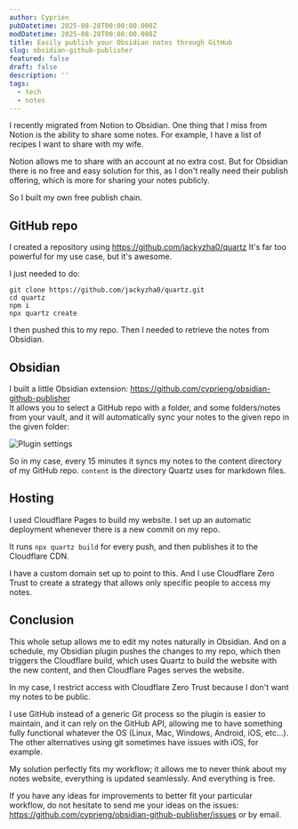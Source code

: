 ```yaml
---
author: Cyprien
pubDatetime: 2025-08-28T00:00:00.000Z
modDatetime: 2025-08-28T00:00:00.000Z
title: Easily publish your Obsidian notes through GitHub
slug: obsidian-github-publisher
featured: false
draft: false
description: ''
tags:
  - tech
  - notes
---
```

I recently migrated from Notion to Obsidian.
One thing that I miss from Notion is the ability to share some notes.
For example, I have a list of recipes I want to share with my wife.

Notion allows me to share with an account at no extra cost.
But for Obsidian there is no free and easy solution for this, as I don't really need their publish offering, which is more for sharing your notes publicly.

So I built my own free publish chain.

## GitHub repo

I created a repository using <https://github.com/jackyzha0/quartz>
It's far too powerful for my use case, but it's awesome.

I just needed to do:

```shell
git clone https://github.com/jackyzha0/quartz.git
cd quartz
npm i
npx quartz create
```

I then pushed this to my repo.
Then I needed to retrieve the notes from Obsidian.

## Obsidian

I built a little Obsidian extension: <https://github.com/cyprieng/obsidian-github-publisher>  
It allows you to select a GitHub repo with a folder, and some folders/notes from your vault, and it will automatically sync your notes to the given repo in the given folder:

![Plugin settings](assets/images/posts/2025/obsidian-github-publisher/settings.png)

So in my case, every 15 minutes it syncs my notes to the content directory of my GitHub repo.
`content` is the directory Quartz uses for markdown files.

## Hosting

I used Cloudflare Pages to build my website.
I set up an automatic deployment whenever there is a new commit on my repo.

It runs `npx quartz build` for every push, and then publishes it to the Cloudflare CDN.

I have a custom domain set up to point to this. And I use Cloudflare Zero Trust to create a strategy that allows only specific people to access my notes.

## Conclusion

This whole setup allows me to edit my notes naturally in Obsidian.
And on a schedule, my Obsidian plugin pushes the changes to my repo, which then triggers the Cloudflare build, which uses Quartz to build the website with the new content, and then Cloudflare Pages serves the website.

In my case, I restrict access with Cloudflare Zero Trust because I don't want my notes to be public.

I use GitHub instead of a generic Git process so the plugin is easier to maintain, and it can rely on the GitHub API, allowing me to have something fully functional whatever the OS (Linux, Mac, Windows, Android, iOS, etc…). The other alternatives using git sometimes have issues with iOS, for example.

My solution perfectly fits my workflow; it allows me to never think about my notes website, everything is updated seamlessly. And everything is free.

If you have any ideas for improvements to better fit your particular workflow, do not hesitate to send me your ideas on the issues: <https://github.com/cyprieng/obsidian-github-publisher/issues> or by email.

